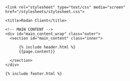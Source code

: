 ---
---
<!DOCTYPE html>
<html>

  <head>
    <meta charset='utf-8'>
    <meta http-equiv="X-UA-Compatible" content="chrome=1">
    <meta name="description" content="Rodan Client : A client for Rodan. Dig it.">

    <link rel="stylesheet" type="text/css" media="screen" href="/stylesheets/stylesheet.css">

    <title>Rodan Client</title>
  </head>

  <body>

    <!-- MAIN CONTENT -->
    <div id="main_content_wrap" class="outer">
      <section id="main_content" class="inner">
    
          {% include header.html %}
          {{page.content}}

      </section>
    </div>

    {% include footer.html %}

  </body>
</html>
